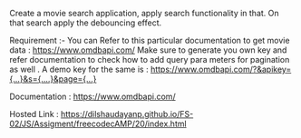 Create a movie search application, apply search functionality in that. On that search apply the debouncing effect.

Requirement :-
You can Refer to this particular documentation to get movie data :    https://www.omdbapi.com/
Make sure to generate you own key and refer documentation to check how to add query para meters for pagination as well . A demo key for the same is : https://www.omdbapi.com/?&apikey={...}&s={....}&page={...} 

Documentation : https://www.omdbapi.com/

Hosted Link : https://dilshaudayanp.github.io/FS-02/JS/Assigment/freecodecAMP/20/index.html